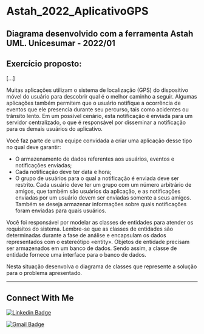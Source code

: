 # Astah_2022_AplicativoGPS
Diagrama desenvolvido com a ferramenta Astah UML. Unicesumar - 2022/01
---

## Exercício proposto:
[...]

Muitas aplicações utilizam o sistema de localização (GPS) do dispositivo móvel do usuário para descobrir qual é o melhor caminho a seguir. Algumas aplicações também permitem que o usuário notifique a ocorrência de eventos que ele presencia durante seu percurso, tais como acidentes ou trânsito lento. Em um possível cenário, esta notificação é enviada para um servidor centralizado, o que é responsável por disseminar a notificação para os demais usuários do aplicativo.

Você faz parte de uma equipe convidada a criar uma aplicação desse tipo no qual deve garantir:
- O armazenamento de dados referentes aos usuários, eventos e notificações enviadas;
- Cada notificação deve ter data e hora;
- O grupo de usuários para o qual a notificação é enviada deve ser restrito. Cada usuário deve ter um grupo com um número arbitrário de amigos, que também são usuários da aplicação, e as notificações enviadas por um usuário devem ser enviadas somente a seus amigos. Também se deseja armazenar informações sobre quais notificações foram enviadas para quais usuários.

Você foi responsável por modelar as classes de entidades para atender os requisitos do sistema. Lembre-se que as classes de entidades são determinadas durante a fase de análise e encapsulam os dados representados com o estereótipo «entity». Objetos de entidade precisam ser armazenados em um banco de dados. Sendo assim, a classe de entidade fornece uma interface para o banco de dados.

Nesta situação desenvolva o diagrama de classes que represente a solução para o problema apresentado.

---
## Connect With Me

[![Linkedin Badge](https://img.shields.io/badge/-LinkedIn-blue?style=flat-square&logo=Linkedin&logoColor=white&link=https:https://www.linkedin.com/in/eduardo-w-ungefehr-838226101/)](https://www.linkedin.com/in/eduardo-w-ungefehr-838226101/)

[![Gmail Badge](https://img.shields.io/badge/-Gmail-c14438?style=flat-square&logo=Gmail&logoColor=white&link=mailto:eduardowubr@gmail.com)](mailto:eduardowubr@gmail.com)
